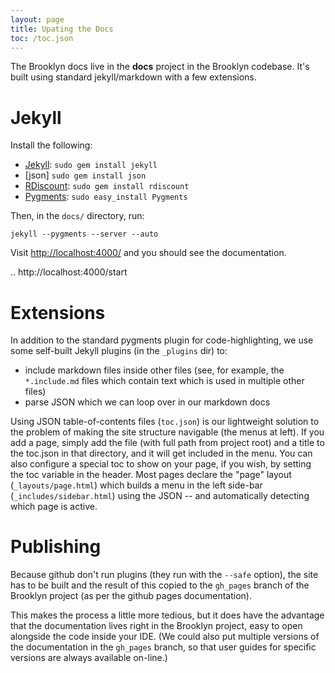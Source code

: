 ```yaml
---
layout: page
title: Upating the Docs
toc: /toc.json
---
```


The Brooklyn docs live in the **docs** project in the Brooklyn codebase.
It's built using standard jekyll/markdown with a few extensions.


# Jekyll

Install the following:

* [Jekyll](https://github.com/mojombo/jekyll/wiki/install): `sudo gem install jekyll`
* [json] `sudo gem install json`
* [RDiscount](https://github.com/rtomayko/rdiscount/#readme): `sudo gem install rdiscount`
* [Pygments](http://pygments.org/): `sudo easy_install Pygments`

Then, in the `docs/` directory, run:

    jekyll --pygments --server --auto

Visit [http://localhost:4000/](http://localhost:4000/) and you should see the documentation.

.. http://localhost:4000/start

# Extensions

In addition to the standard pygments plugin for code-highlighting,
we use some self-built Jekyll plugins (in the `_plugins` dir) to:

* include markdown files inside other files 
  (see, for example, the `*.include.md` files which contain text
  which is used in multiple other files)
* parse JSON which we can loop over in our markdown docs

Using JSON table-of-contents files (`toc.json`) is our lightweight solution
to the problem of making the site structure navigable (the menus at left).
If you add a page, simply add the file (with full path from project root)
and a title to the toc.json in that directory, and it will get included
in the menu.  You can also configure a special toc to show on your page,
if you wish, by setting the toc variable in the header.
Most pages declare the "page" layout (`_layouts/page.html`) which builds
a menu in the left side-bar (`_includes/sidebar.html`) using the JSON --
and automatically detecting which page is active. 
 

# Publishing

Because github don't run plugins (they run with the `--safe` option),
the site has to be built and the result of this copied to the `gh_pages` branch
of the Brooklyn project (as per the github pages documentation).

This makes the process a little more tedious, but it does have the advantage 
that the documentation lives right in the Brooklyn project,
easy to open alongside the code inside your IDE.
(We could also put multiple versions of the documentation in the `gh_pages` branch,
so that user guides for specific versions are always available on-line.)


